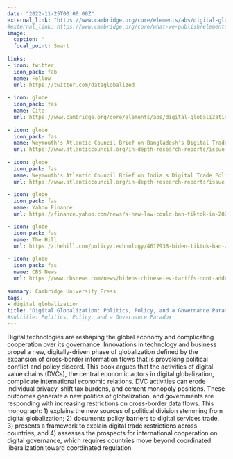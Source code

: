 ```yaml
---
date: "2022-11-25T00:00:00Z"
external_link: "https://www.cambridge.org/core/elements/abs/digital-globalization/9F2022A8E282C1818808D41644C495AB"
#external_link: https://www.cambridge.org/core/what-we-publish/elements/international-relations
image:
  caption: ''
  focal_point: Smart
  
links:
- icon: twitter
  icon_pack: fab
  name: Follow
  url: https://twitter.com/dataglobalized
  
- icon: globe
  icon_pack: fas
  name: Cite
  url: https://www.cambridge.org/core/elements/abs/digital-globalization/9F2022A8E282C1818808D41644C495AB#
  
- icon: globe
  icon_pack: fas
  name: Weymouth's Atlantic Council Brief on Bangladesh's Digital Trade Policies
  url: https://www.atlanticcouncil.org/in-depth-research-reports/issue-brief/inside-bangladeshs-new-data-protection-laws/
  
- icon: globe
  icon_pack: fas
  name: Weymouth's Atlantic Council Brief on India's Digital Trade Policies
  url: https://www.atlanticcouncil.org/in-depth-research-reports/issue-brief/indias-personal-data-protection-act-and-the-politics-of-digital-governance/
  
- icon: globe
  icon_pack: fas
  name: Yahoo Finance
  url: https://finance.yahoo.com/news/a-new-law-could-ban-tiktok-in-2025-heres-what-happens-next-111917426.html?soc_src=social-sh&soc_trk=tw&tsrc=twtr&guccounter=1&guce_referrer=aHR0cHM6Ly90LmNvLw&guce_referrer_sig=AQAAAFNZlW72-TRSuMzdg2OKkLJfiR84GASki6zQilbcdN_pZuB0SNDtbHYZrrTZSEGmSAQbHw8HRdux7Yhd7d3qcv0Rig5f-DqnmNZZmWFuGFRAM9j7GmF1Lpy-YMGp_EUOqEcQBJGJ5hZKKghfj9xyzBWkPto8yZ5PbIh1nYF2e2YM

- icon: globe
  icon_pack: fas
  name: The Hill
  url: https://thehill.com/policy/technology/4617938-biden-tiktok-ban-what-happens-next/
  
- icon: globe
  icon_pack: fas
  name: CBS News
  url: https://www.cbsnews.com/news/bidens-chinese-ev-tariffs-dont-address-lingering-national-security-concerns/
  
summary: Cambridge University Press 
tags:
- digital globalization
title: "Digital Globalization: Politics, Policy, and a Governance Paradox" 
#subtitle: Politics, Policy, and a Governance Paradox
---
```

Digital technologies are reshaping the global economy and complicating cooperation over its governance.  Innovations in technology and business propel a new, digitally-driven phase of globalization defined by the expansion of cross-border information flows that is provoking political conflict and policy discord. This book argues that the activities of digital value chains (DVCs), the central economic actors in digital globalization, complicate international economic relations. DVC activities can erode individual privacy, shift tax burdens, and cement monopoly positions. These outcomes generate a new politics of globalization, and governments are responding with increasing restrictions on cross-border data flows. This monograph: 1) explains the new sources of political division stemming from digital globalization; 2) documents policy barriers to digital services trade, 3) presents a framework to explain digital trade restrictions across countries; and 4) assesses the prospects for international cooperation on digital governance, which requires countries move beyond coordinated liberalization toward coordinated regulation.